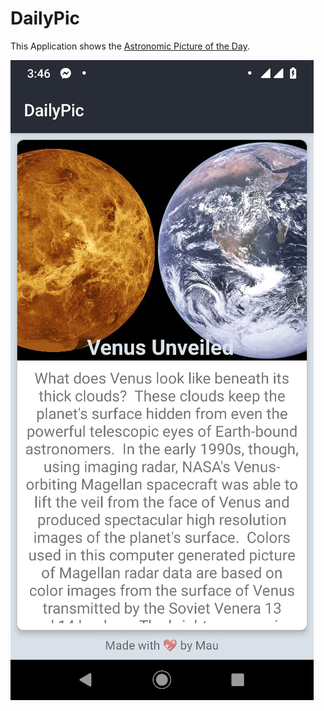 # DailyPic  
This Application shows the [Astronomic Picture of the Day](https://apod.nasa.gov/apod/astropix.html).

![Screenshot](pic.jpeg)